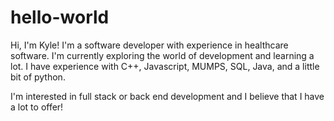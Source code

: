 # hello-world

Hi, I'm Kyle! I'm a software developer with experience in healthcare software. I'm currently exploring the world of development and learning a lot. I have experience with C++, Javascript, MUMPS, SQL, Java, and a little bit of python.

I'm interested in full stack or back end development and I believe that I have a lot to offer! 
